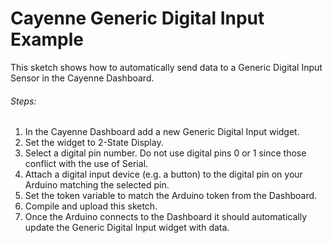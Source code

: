 # Cayenne Generic Digital Input Example

This sketch shows how to automatically send data to a Generic Digital Input Sensor in the Cayenne Dashboard.

###### Steps:
1. In the Cayenne Dashboard add a new Generic Digital Input widget.
2. Set the widget to 2-State Display.
3. Select a digital pin number. Do not use digital pins 0 or 1 since those conflict with the use of Serial.
4. Attach a digital input device (e.g. a button) to the digital pin on your Arduino matching the selected pin.
5. Set the token variable to match the Arduino token from the Dashboard.
6. Compile and upload this sketch.
7. Once the Arduino connects to the Dashboard it should automatically update the Generic Digital Input widget with data.